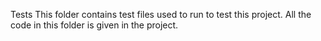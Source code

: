 Tests
This folder contains test files used to run to test this project. All the code in this folder is given in the project.
